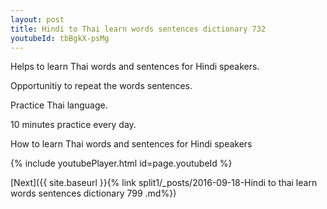 ```yaml
---
layout: post
title: Hindi to Thai learn words sentences dictionary 732 
youtubeId: tbBgkX-psMg
---
```

 
 
Helps to learn Thai words and sentences for Hindi speakers.

Opportunitiy to repeat the words sentences. 

Practice Thai language. 
 
10 minutes practice every day. 
 
How to learn Thai words and sentences for Hindi speakers 
 
{% include youtubePlayer.html id=page.youtubeId %}
 
 
[Next]({{ site.baseurl }}{% link  split1/_posts/2016-09-18-Hindi to thai learn words sentences dictionary 799 .md%})
 
